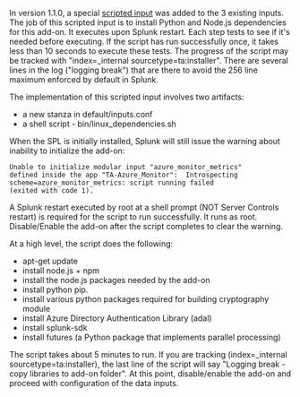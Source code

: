 In version 1.1.0, a special [scripted input](http://docs.splunk.com/Documentation/Splunk/latest/AdvancedDev/ScriptedInputsIntro) was added to the 3 existing inputs. The job of this scripted input is to install Python and Node.js dependencies for this add-on. It executes upon Splunk restart. Each step tests to see if it's needed before executing. If the script has run successfully once, it takes less than 10 seconds to execute these tests. The progress of the script may be tracked with "index=_internal sourcetype=ta:installer". There are several lines in the log ("logging break") that are there to avoid the 256 line maximum enforced by default in Splunk.

The implementation of this scripted input involves two artifacts:
* a new stanza in default/inputs.conf
* a shell script - bin/linux_dependencies.sh

When the SPL is initially installed, Splunk will still issue the warning about inability to initialize the add-on: 
```
Unable to initialize modular input "azure_monitor_metrics"  
defined inside the app "TA-Azure_Monitor":  Introspecting  
scheme=azure_monitor_metrics: script running failed  
(exited with code 1).  
```

A Splunk restart executed by root at a shell prompt (NOT Server Controls restart) is required for the script to run successfully. It runs as root.  Disable/Enable the add-on after the script completes to clear the warning.

At a high level, the script does the following:
* apt-get update
* install node.js + npm
* install the node.js packages needed by the add-on
* install python pip.
* install various python packages required for building cryptography module
* install Azure Directory Authentication Library (adal)
* install splunk-sdk
* install futures (a Python package that implements parallel processing)

The script takes about 5 minutes to run. If you are tracking (index=_internal sourcetype=ta:installer), the last line of the script will say "Logging break - copy libraries to add-on folder". At this point, disable/enable the add-on and proceed with configuration of the data inputs.